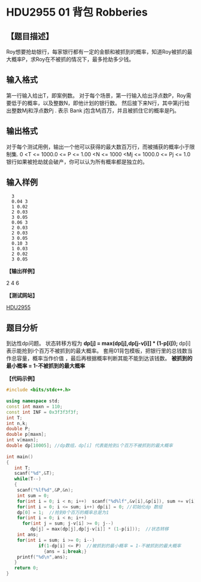 # HDU2955 01 背包 Robberies


## 【题目描述】

Roy想要抢劫银行，每家银行都有一定的金额和被抓到的概率，知道Roy被抓的最大概率P，求Roy在不被抓的情况下，最多抢劫多少钱。

## 输入格式

第一行输入给出T，即案例数。
对于每个场景，第一行输入给出浮点数P，Roy需要低于的概率，以及整数N，即他计划的银行数。
然后接下来N行，其中第j行给出整数Mj和浮点数Pj . 表示 Bank j包含Mj百万，并且被抓住它的概率是Pj。

## 输出格式

对于每个测试用例，输出一个他可以获得的最大数百万行，而被捕获的概率小于限制集.
0 <T <= 1000.0 <= P <= 1.00 <N <= 1000 <Mj <= 1000.0 <= Pj <= 1.0
银行如果被抢劫就会破产，你可以认为所有概率都是独立的。

## 输入样例

      3  
      0.04 3  
      1 0.02  
      2 0.03  
      3 0.05  
      0.06 3  
      2 0.03  
      2 0.03  
      3 0.05  
      0.10 3  
      1 0.03  
      2 0.02  
      3 0.05

**【输出样例】**

   2
   4
   6

**【测试网站】**

[HDU2955](http://acm.hdu.edu.cn/showproblem.php?pid=2955)



## 题目分析

到达性dp问题。
状态转移方程为 <b> dp[j] = max(dp[j],dp[j-v[i]] * (1-p[i])); </b> dp[i] 表示能抢到i个百万不被抓到的最大概率。
套用01背包模板，把银行里的总钱数当作总容量，概率当作价值 ，最后再根据概率判断其能不能到达该钱数。
<b>被抓到的最小概率 = 1-不被抓到的最大概率</b>

**【代码示例】**
```c++
#include <bits/stdc++.h>
 
using namespace std;
const int maxn = 110;
const int INF = 0x3f3f3f3f;
int T;
int n,k;
double P;
double p[maxn];
int v[maxn];
double dp[10005]; //dp数组，dp[i] 代表能抢到i个百万不被抓到的最大概率
 
int main()
{
   int T;
   scanf("%d",&T);
   while(T--)
   {
    scanf("%lf%d",&P,&n);
    int sum = 0;
    for(int i = 0; i < n; i++)  scanf("%d%lf",&v[i],&p[i]), sum += v[i]; //统计总钱数
    for(int i = 0; i <= sum; i++) dp[i] = 0; //初始化dp 数组
    dp[0] = 1;  //抢到0个百万的概率总是为1
    for(int i = 0; i < n; i++)
      for(int j = sum; j-v[i] >= 0; j--)
         dp[j] = max(dp[j],dp[j-v[i]] * (1-p[i]));  //状态转移
    int ans;
    for(int i = sum; i >= 0; i--)
            if(1-dp[i] <= P)  //被抓到的最小概率 = 1-不被抓到的最大概率
              {ans = i;break;}
    printf("%d\n",ans);
   }
   return 0;
}
```
